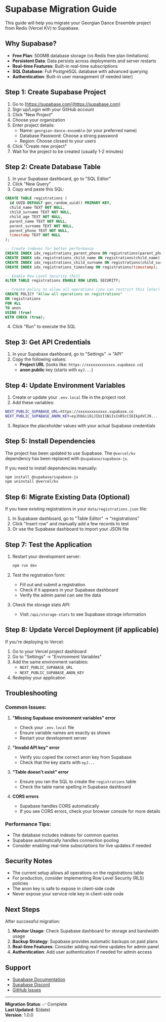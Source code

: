 # Supabase Migration Guide

This guide will help you migrate your Georgian Dance Ensemble project from Redis (Vercel KV) to Supabase.

## Why Supabase?

- **Free Plan**: 500MB database storage (vs Redis free plan limitations)
- **Persistent Data**: Data persists across deployments and server restarts
- **Real-time Features**: Built-in real-time subscriptions
- **SQL Database**: Full PostgreSQL database with advanced querying
- **Authentication**: Built-in user management (if needed later)

## Step 1: Create Supabase Project

1. Go to [https://supabase.com](https://supabase.com)
2. Sign up/Login with your GitHub account
3. Click "New Project"
4. Choose your organization
5. Enter project details:
   - Name: `georgian-dance-ensemble` (or your preferred name)
   - Database Password: Choose a strong password
   - Region: Choose closest to your users
6. Click "Create new project"
7. Wait for the project to be created (usually 1-2 minutes)

## Step 2: Create Database Table

1. In your Supabase dashboard, go to "SQL Editor"
2. Click "New Query"
3. Copy and paste this SQL:

```sql
CREATE TABLE registrations (
  id UUID DEFAULT gen_random_uuid() PRIMARY KEY,
  child_name TEXT NOT NULL,
  child_surname TEXT NOT NULL,
  child_age TEXT NOT NULL,
  parent_name TEXT NOT NULL,
  parent_surname TEXT NOT NULL,
  parent_phone TEXT NOT NULL,
  timestamp TEXT NOT NULL
);

-- Create indexes for better performance
CREATE INDEX idx_registrations_parent_phone ON registrations(parent_phone);
CREATE INDEX idx_registrations_child_name ON registrations(child_name);
CREATE INDEX idx_registrations_child_surname ON registrations(child_surname);
CREATE INDEX idx_registrations_timestamp ON registrations(timestamp);

-- Enable Row Level Security (RLS)
ALTER TABLE registrations ENABLE ROW LEVEL SECURITY;

-- Create policy to allow all operations (you can restrict this later)
CREATE POLICY "Allow all operations on registrations"
ON registrations
FOR ALL
TO anon
USING (true)
WITH CHECK (true);
```

4. Click "Run" to execute the SQL

## Step 3: Get API Credentials

1. In your Supabase dashboard, go to "Settings" → "API"
2. Copy the following values:
   - **Project URL** (looks like: `https://xxxxxxxxxxxxx.supabase.co`)
   - **anon public** key (starts with `eyJ...`)

## Step 4: Update Environment Variables

1. Create or update your `.env.local` file in the project root
2. Add these variables:

```bash
NEXT_PUBLIC_SUPABASE_URL=https://xxxxxxxxxxxxx.supabase.co
NEXT_PUBLIC_SUPABASE_ANON_KEY=eyJhbGciOiJIUzI1NiIsInR5cCI6IkpXVCJ9...
```

3. Replace the placeholder values with your actual Supabase credentials

## Step 5: Install Dependencies

The project has been updated to use Supabase. The `@vercel/kv` dependency has been replaced with `@supabase/supabase-js`.

If you need to install dependencies manually:

```bash
npm install @supabase/supabase-js
npm uninstall @vercel/kv
```

## Step 6: Migrate Existing Data (Optional)

If you have existing registrations in your `data/registrations.json` file:

1. In Supabase dashboard, go to "Table Editor" → "registrations"
2. Click "Insert row" and manually add a few records to test
3. Or use the Supabase dashboard to import your JSON file

## Step 7: Test the Application

1. Restart your development server:
   ```bash
   npm run dev
   ```

2. Test the registration form:
   - Fill out and submit a registration
   - Check if it appears in your Supabase dashboard
   - Verify the admin panel can see the data

3. Check the storage stats API:
   - Visit `/api/storage-stats` to see Supabase storage information

## Step 8: Update Vercel Deployment (if applicable)

If you're deploying to Vercel:

1. Go to your Vercel project dashboard
2. Go to "Settings" → "Environment Variables"
3. Add the same environment variables:
   - `NEXT_PUBLIC_SUPABASE_URL`
   - `NEXT_PUBLIC_SUPABASE_ANON_KEY`
4. Redeploy your application

## Troubleshooting

### Common Issues:

1. **"Missing Supabase environment variables" error**
   - Check your `.env.local` file
   - Ensure variable names are exactly as shown
   - Restart your development server

2. **"Invalid API key" error**
   - Verify you copied the correct anon key from Supabase
   - Check that the key starts with `eyJ...`

3. **"Table doesn't exist" error**
   - Ensure you ran the SQL to create the `registrations` table
   - Check the table name spelling in Supabase dashboard

4. **CORS errors**
   - Supabase handles CORS automatically
   - If you see CORS errors, check your browser console for more details

### Performance Tips:

- The database includes indexes for common queries
- Supabase automatically handles connection pooling
- Consider enabling real-time subscriptions for live updates if needed

## Security Notes

- The current setup allows all operations on the registrations table
- For production, consider implementing Row Level Security (RLS) policies
- The anon key is safe to expose in client-side code
- Never expose your service role key in client-side code

## Next Steps

After successful migration:

1. **Monitor Usage**: Check Supabase dashboard for storage and bandwidth usage
2. **Backup Strategy**: Supabase provides automatic backups on paid plans
3. **Real-time Features**: Consider adding real-time updates for admin panel
4. **Authentication**: Add user authentication if needed for admin access

## Support

- [Supabase Documentation](https://supabase.com/docs)
- [Supabase Discord](https://discord.supabase.com)
- [GitHub Issues](https://github.com/supabase/supabase/issues)

---

**Migration Status**: ✅ Complete  
**Last Updated**: $(date)  
**Version**: 1.0.0
